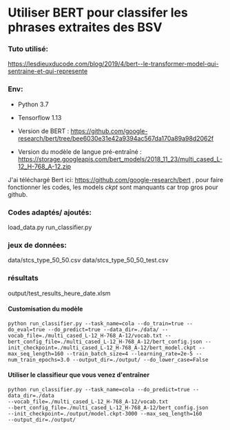 # Utiliser BERT pour classifer les phrases extraites des BSV

### Tuto utilisé:  
https://lesdieuxducode.com/blog/2019/4/bert--le-transformer-model-qui-sentraine-et-qui-represente

### Env: 
 - Python 3.7

 - Tensorflow 1.13

 - Version de BERT : https://github.com/google-research/bert/tree/bee6030e31e42a9394ac567da170a89a98d2062f

 - Version du modèle de langue pré-entraîné : https://storage.googleapis.com/bert_models/2018_11_23/multi_cased_L-12_H-768_A-12.zip


J'ai téléchargé Bert ici: https://github.com/google-research/bert , pour faire fonctionner les codes, les models *ckpt* sont manquants car trop gros pour github.

### Codes adaptés/ ajoutés:
load_data.py
run_classifier.py

### jeux de données:
data/stcs_type_50_50.csv
data/stcs_type_50_50_test.csv

### résultats
output/test_results_heure_date.xlsm

#### Customisation du modèle
    python run_classifier.py --task_name=cola --do_train=true --do_eval=true --do_predict=true --data_dir=./data/ --vocab_file=./multi_cased_L-12_H-768_A-12/vocab.txt --bert_config_file=./multi_cased_L-12_H-768_A-12/bert_config.json --init_checkpoint=./multi_cased_L-12_H-768_A-12/bert_model.ckpt --max_seq_length=160 --train_batch_size=4 --learning_rate=2e-5 --num_train_epochs=3.0 --output_dir=./output/ --do_lower_case=False

#### Utiliser le classifieur que vous venez d'entraîner
    python run_classifier.py --task_name=cola --do_predict=true --data_dir=./data
    --vocab_file=./multi_cased_L-12_H-768_A-12/vocab.txt
    --bert_config_file=./multi_cased_L-12_H-768_A-12/bert_config.json
    --init_checkpoint=./output/model.ckpt-3000 --max_seq_length=160
    --output_dir=./output/
